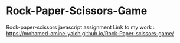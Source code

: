 # Rock-Paper-Scissors-Game
Rock-paper-scissors javascript assignment 
Link to my work :  https://mohamed-amine-yaich.github.io/Rock-Paper-scissors-game/
